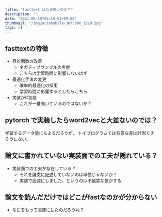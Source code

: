```yaml
---
title: "fasttext はなぜ速いのか？"
description: ""
date: "2021-05-19T02:10:01+09:00"
thumbnail: "/img/automobile-3075396_1920.jpg"
tags: []
---
```

## fasttextの特徴
- 目的関数の改善
  - ネガティブサンプルの考慮
  - こちらは学習時間に影響しないはず
- 最適化手法の変更
  - 確率的最適化の採用
  - 学習時間に影響するとしたらこちら
- 実装がC言語
  - これが一番効いているのではないか？

## pytorch で実装したらword2vecと大差ないのでは？
学習するデータ量にもよるだろうが、
トイプログラムでは有意な差は計測できそうにない。

## 論文に書かれていない実装面での工夫が隠れている？
- 実装面での工夫が存在している？
  - それを論文に記述していないのは卑怯じゃないか？
  - 実装で高速にしました、というのは不誠実な気がする

## 論文を読んだだけではどこがfastなのかが分からない
- なにをもって高速にしたのだろうね？

